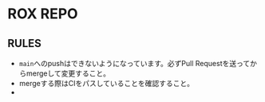# ROX REPO

## RULES
- `main`へのpushはできないようになっています。必ずPull Requestを送ってからmergeして変更すること。
- mergeする際はCIをパスしていることを確認すること。
- 
